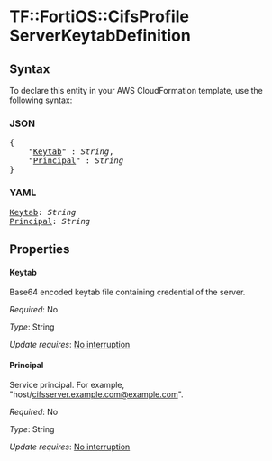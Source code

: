 # TF::FortiOS::CifsProfile ServerKeytabDefinition

## Syntax

To declare this entity in your AWS CloudFormation template, use the following syntax:

### JSON

<pre>
{
    "<a href="#keytab" title="Keytab">Keytab</a>" : <i>String</i>,
    "<a href="#principal" title="Principal">Principal</a>" : <i>String</i>
}
</pre>

### YAML

<pre>
<a href="#keytab" title="Keytab">Keytab</a>: <i>String</i>
<a href="#principal" title="Principal">Principal</a>: <i>String</i>
</pre>

## Properties

#### Keytab

Base64 encoded keytab file containing credential of the server.

_Required_: No

_Type_: String

_Update requires_: [No interruption](https://docs.aws.amazon.com/AWSCloudFormation/latest/UserGuide/using-cfn-updating-stacks-update-behaviors.html#update-no-interrupt)

#### Principal

Service principal.  For example, "host/cifsserver.example.com@example.com".

_Required_: No

_Type_: String

_Update requires_: [No interruption](https://docs.aws.amazon.com/AWSCloudFormation/latest/UserGuide/using-cfn-updating-stacks-update-behaviors.html#update-no-interrupt)

